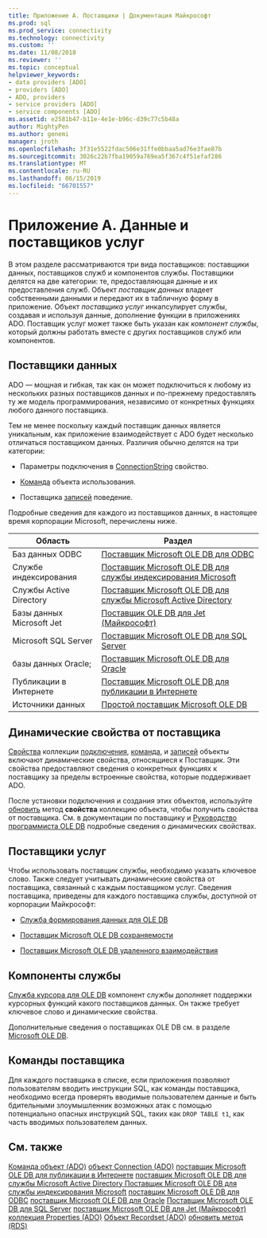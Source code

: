 ```yaml
---
title: Приложение А. Поставщики | Документация Майкрософт
ms.prod: sql
ms.prod_service: connectivity
ms.technology: connectivity
ms.custom: ''
ms.date: 11/08/2018
ms.reviewer: ''
ms.topic: conceptual
helpviewer_keywords:
- data providers [ADO]
- providers [ADO]
- ADO, providers
- service providers [ADO]
- service components [ADO]
ms.assetid: e2581b47-b11e-4e1e-b96c-d39c77c5b48a
author: MightyPen
ms.author: genemi
manager: jroth
ms.openlocfilehash: 3f31e5522fdac506e31ffe0bbaa5ad76e3fae87b
ms.sourcegitcommit: 3026c22b7fba19059a769ea5f367c4f51efaf286
ms.translationtype: MT
ms.contentlocale: ru-RU
ms.lasthandoff: 06/15/2019
ms.locfileid: "66701557"
---
```

# <a name="appendix-a-data-and-service-providers"></a>Приложение А. Данные и поставщиков услуг
В этом разделе рассматриваются три вида поставщиков: поставщики данных, поставщиков служб и компонентов службы. Поставщики делятся на две категории: те, предоставляющая данные и их предоставления служб. Объект *поставщик данных* владеет собственными данными и передают их в табличную форму в приложение. Объект *поставщика услуг* инкапсулирует службы, создавая и используя данные, дополнение функции в приложениях ADO. Поставщик услуг может также быть указан как *компонент службы*, который должны работать вместе с других поставщиков служб или компонентов.

## <a name="data-providers"></a>Поставщики данных
 ADO — мощная и гибкая, так как он может подключиться к любому из нескольких разных поставщиков данных и по-прежнему предоставлять ту же модель программирования, независимо от конкретных функциях любого данного поставщика.

 Тем не менее поскольку каждый поставщик данных является уникальным, как приложение взаимодействует с ADO будет несколько отличаться поставщиком данных. Различия обычно делятся на три категории:

-   Параметры подключения в [ConnectionString](../../../ado/reference/ado-api/connectionstring-property-ado.md) свойство.

-   [Команда](../../../ado/reference/ado-api/command-object-ado.md) объекта использования.

-   Поставщика [записей](../../../ado/reference/ado-api/recordset-object-ado.md) поведение.

 Подробные сведения для каждого из поставщиков данных, в настоящее время корпорации Microsoft, перечислены ниже.

|Область|Раздел|
|----------|-----------|
|Баз данных ODBC|[Поставщик Microsoft OLE DB для ODBC](../../../ado/guide/appendixes/microsoft-ole-db-provider-for-odbc.md)|
|Службе индексирования|[Поставщик Microsoft OLE DB для службы индексирования Microsoft](../../../ado/guide/appendixes/microsoft-ole-db-provider-for-microsoft-indexing-service.md)|
|Службы Active Directory|[Поставщик Microsoft OLE DB для службы Microsoft Active Directory](../../../ado/guide/appendixes/microsoft-ole-db-provider-for-microsoft-active-directory-service.md)|
|Базы данных Microsoft Jet|[Поставщик OLE DB для Jet (Майкрософт)](../../../ado/guide/appendixes/microsoft-ole-db-provider-for-microsoft-jet.md)|
|Microsoft SQL Server|[Поставщик Microsoft OLE DB для SQL Server](../../../ado/guide/appendixes/microsoft-ole-db-provider-for-sql-server.md)|
|базы данных Oracle;|[Поставщик Microsoft OLE DB для Oracle](../../../ado/guide/appendixes/microsoft-ole-db-provider-for-oracle.md)|
|Публикации в Интернете|[Поставщик Microsoft OLE DB для публикации в Интернете](../../../ado/guide/appendixes/microsoft-ole-db-provider-for-internet-publishing.md)|
|Источники данных|[Простой поставщик Microsoft OLE DB](../../../ado/guide/appendixes/microsoft-ole-db-simple-provider.md)|

## <a name="provider-specific-dynamic-properties"></a>Динамические свойства от поставщика
 [Свойства](../../../ado/reference/ado-api/properties-collection-ado.md) коллекции [подключения](../../../ado/reference/ado-api/connection-object-ado.md), [команда](../../../ado/reference/ado-api/command-object-ado.md), и [записей](../../../ado/reference/ado-api/recordset-object-ado.md) объекты включают динамические свойства, относящиеся к Поставщик. Эти свойства предоставляют сведения о конкретных функциях к поставщику за пределы встроенные свойства, которые поддерживает ADO.

 После установки подключения и создания этих объектов, используйте [обновить](../../../ado/reference/ado-api/refresh-method-ado.md) метод **свойства** коллекцию объекта, чтобы получить свойства от поставщика. См. в документации по поставщику и [Руководство программиста OLE DB](https://msdn.microsoft.com/3c5e2dd5-35e5-4a93-ac3a-3818bb43bbf8) подробные сведения о динамических свойствах.

## <a name="service-providers"></a>Поставщики услуг
 Чтобы использовать поставщик службы, необходимо указать ключевое слово. Также следует учитывать динамические свойства от поставщика, связанный с каждым поставщиком услуг. Сведения поставщика, приведены для каждого поставщика службы, доступной от корпорации Майкрософт:

-   [Служба формирования данных для OLE DB](../../../ado/guide/appendixes/microsoft-data-shaping-service-for-ole-db-ado-service-provider.md)

-   [Поставщик Microsoft OLE DB сохраняемости](../../../ado/guide/appendixes/microsoft-ole-db-persistence-provider-ado-service-provider.md)

-   [Поставщик Microsoft OLE DB удаленного взаимодействия](../../../ado/guide/appendixes/microsoft-ole-db-remoting-provider-ado-service-provider.md)

## <a name="service-components"></a>Компоненты службы
 [Служба курсора для OLE DB](../../../ado/guide/appendixes/microsoft-cursor-service-for-ole-db-ado-service-component.md) компонент службы дополняет поддержки курсорных функций какого поставщиков данных. Он также требует ключевое слово и динамические свойства.

 Дополнительные сведения о поставщиках OLE DB см. в разделе [Microsoft OLE DB](https://msdn.microsoft.com/library/windows/desktop/ms722784.aspx).

## <a name="provider-commands"></a>Команды поставщика
 Для каждого поставщика в списке, если приложения позволяют пользователям вводить инструкции SQL, как команды поставщика, необходимо всегда проверять вводимые пользователем данные и быть бдительными злоумышленник возможных атак с помощью потенциально опасных инструкций SQL, таких как `DROP TABLE t1`, как часть вводимых пользователем данных.

## <a name="see-also"></a>См. также
 [Команда объект (ADO)](../../../ado/reference/ado-api/command-object-ado.md) [объект Connection (ADO)](../../../ado/reference/ado-api/connection-object-ado.md) [поставщик Microsoft OLE DB для публикации в Интернете](../../../ado/guide/appendixes/microsoft-ole-db-provider-for-internet-publishing.md) [поставщик Microsoft OLE DB для службы Microsoft Active Directory ](../../../ado/guide/appendixes/microsoft-ole-db-provider-for-microsoft-active-directory-service.md) [Поставщик Microsoft OLE DB для службы индексирования Microsoft](../../../ado/guide/appendixes/microsoft-ole-db-provider-for-microsoft-indexing-service.md) [поставщик Microsoft OLE DB для ODBC](../../../ado/guide/appendixes/microsoft-ole-db-provider-for-odbc.md) [поставщик Microsoft OLE DB для Oracle](../../../ado/guide/appendixes/microsoft-ole-db-provider-for-oracle.md) [Поставщик Microsoft OLE DB для SQL Server](../../../ado/guide/appendixes/microsoft-ole-db-provider-for-sql-server.md) [поставщик Microsoft OLE DB для Jet (Майкрософт)](../../../ado/guide/appendixes/microsoft-ole-db-provider-for-microsoft-jet.md) [коллекция Properties (ADO)](../../../ado/reference/ado-api/properties-collection-ado.md) [ Объект Recordset (ADO)](../../../ado/reference/ado-api/recordset-object-ado.md) [обновить метод (RDS)](../../../ado/reference/rds-api/refresh-method-rds.md)
